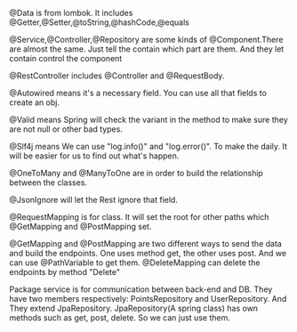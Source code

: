 @Data is from lombok. It includes @Getter,@Setter,@toString,@hashCode,@equals

@Service,@Controller,@Repository are some kinds of @Component.There are almost the same.
Just tell the contain which part are them. And they let contain control the component

@RestController includes @Controller and @RequestBody.

@Autowired means it's a necessary field. You can use all that fields to create an obj.

@Valid means Spring will check the variant in the method to make sure they are not null or other bad types.

@Slf4j means We can use "log.info()" and "log.error()". To make the daily. It will be easier for us to find out what's happen.

@OneToMany and @ManyToOne are in order to build the relationship between the classes.

@JsonIgnore will let the Rest ignore that field.

@RequestMapping is for class. It will set the root for other paths which @GetMapping and @PostMapping set.

@GetMapping and @PostMapping are two different ways to send the data and build the endpoints. One uses method get, the other uses post.
And we can use @PathVariable to get them.
@DeleteMapping can delete the endpoints by method "Delete"

Package service is for communication between back-end and DB. They have two members respectively: PointsRepository and UserRepository.
And They extend JpaRepository. JpaRepository(A spring class) has own methods such as get, post, delete. So we can just use them.
